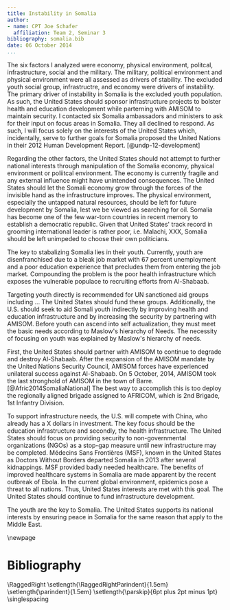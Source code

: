 ```yaml
---
title: Instability in Somalia
author:
- name: CPT Joe Schafer
  affiliation: Team 2, Seminar 3
bibliography: somalia.bib
date: 06 October 2014
...
```


The six factors I analyzed were economy, physical environment,
politcal, infrastructure, social and the military.  The military,
political environment and physical environment were all assessed as
drivers of stability.  The excluded youth social group, infrastructre,
and economy were drivers of instability.  The primary driver of
instability in Somalia is the excluded youth population.  As such, the
United States should sponsor infrastructure projects to bolster health
and education development while parterning with AMISOM to maintain
security.  I contacted six Somalia ambassadors and ministers to ask
for their input on focus areas in Somalia.  They all declined to
respond.  As such, I will focus solely on the interests of the United
States which, incidentally, serve to further goals for Somalia
proposed the United Nations in their 2012 Human Development
Report. [@undp-12-development]

Regarding the other factors, the United States should not attempt to
further national interests through manipulation of the Somalia
economy, physical environment or poliitcal environment.  The economy
is currently fragile and any external influence might have unintended
consequences.  The United States should let the Somali economy grow
through the forces of the invisible hand as the infrastructure
improves.  The physical environment, especially the untapped natural
resources, should be left for future development by Somalia, lest we
be viewed as searching for oil.  Somalia has become one of the few
war-torn countries in recent memory to establish a democratic
republic.  Given that United States' track record in grooming
international leader is rather poor, i.e. Malachi, XXX, Somalia should
be left unimpeded to choose their own politicians.

The key to stabalizing Somalia lies in their youth.  Currently, youth
are disenfranchised due to a bleak job market with 67 percent
unemployment and a poor education experience that precludes them from
entering the job market.  Compounding the problem is the poor health
infrastructure which exposes the vulnerable populace to recruiting
efforts from Al-Shabaab.

Targeting youth directly is recommended for UN sanctioned aid groups
including ...   The United States should fund these groups.
Additionally, the U.S. should seek to aid Somali youth indirectly by
improving health and education infrastructure and by increasing the
security by partnering with AMISOM.  Before youth can ascend into self
actualization, they must meet the basic needs according to Maslow's
hierarchy of Needs.  The necessity of focusing on youth was explained
by Maslow's hierarchy of needs.

First, the United States should partner with AMISOM to continue to
degrade and destroy Al-Shabaab.  After the expansion of the AMISOM
mandate by the United Nations Security Council, AMISOM forces have
experienced unilateral success against Al-Shabaab.  On 5 October,
2014, AMISOM took the last stronghold of AMISOM in the town of
Barre. [@Afric2014SomaliaNational]  The best way to accomplish this is
too deploy the regionally aligned brigade assigned to AFRICOM, which
is 2nd Brigade, 1st Infantry Division.

To support infrastructure needs, the U.S. will compete with China, who
already has a X dollars in investment.  The key focus should be the
education infrastructure and secondly, the health infrastructure.  The
United States should focus on providing security to non-governmental
organizations (NGOs) as a stop-gap measure until new infrastructure
may be completed.  Médecins Sans Frontières (MSF), known in the United
States as Doctors Without Borders departed Somalia in 2013 after
several kidnappings.  MSF provided badly needed healthcare.  The
benefits of improved healthcare systems in Somalia are made apparent
by the recent outbreak of Ebola.  In the current global environment,
epidemics pose a threat to all nations.  Thus, United States interests
are met with this goal.  The United States should continue to fund
infrastructure development.

The youth are the key to Somalia.   The United States supports its
national interests by ensuring peace in Somalia for the same reason
that apply to the Middle East.




\newpage

Bibliography
============

<!-- pandoc-citeproc processes citations and inserts the completed -->
<!-- text into the .tex file.  So, when using pandoc-citeproce, -->
<!-- citations are included as part of the body. To prevent -->
<!-- double-spacing our Bibliography, we need the raw latex command -->
<!-- here.  Pandoc preserves raw latex commands.  Github issue filed: -->
<!-- https://github.com/jgm/pandoc/issues/1376 -->

\RaggedRight
\setlength{\RaggedRightParindent}{1.5em}
\setlength{\parindent}{1.5em}
\setlength{\parskip}{6pt plus 2pt minus 1pt}
\singlespacing

<!--
   \bibliography{dummy, somalia.bib}
   Local Variables:
   reftex-default-bibliography: ("somalia.bib")
   zotero-collection: #("1" 0 1 (name "Somalia"))
   reftex-cite-format: ((?\C-m . "[@%l]"))
   End:
-->
